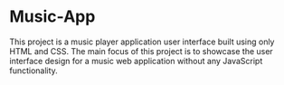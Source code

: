 # Music-App
This project is a music player application user interface built using only HTML and CSS. The main focus of this project is to showcase the user interface design for a music web application without any JavaScript functionality.
